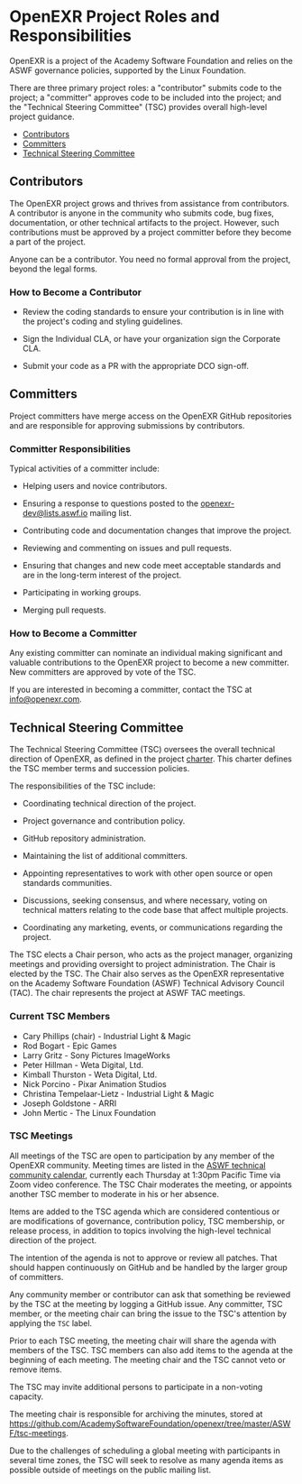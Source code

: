 <!-- SPDX-License-Identifier: BSD-3-Clause -->
<!-- Copyright (c) Contributors to the OpenEXR Project -->

# OpenEXR Project Roles and Responsibilities

OpenEXR is a project of the Academy Software Foundation and relies on
the ASWF governance policies, supported by the Linux Foundation.

There are three primary project roles: a "contributor" submits code to the
project; a "committer" approves code to be included into the project; and
the "Technical Steering Committee" (TSC) provides overall high-level
project guidance.

* [Contributors](#Contributors)
* [Committers](#Committers)
* [Technical Steering Committee](#Technical-Steering-Committee)

## Contributors

The OpenEXR project grows and thrives from assistance from
contributors.  A contributor is anyone in the community who submits
code, bug fixes, documentation, or other technical artifacts to the
project. However, such contributions must be approved by a project
committer before they become a part of the project.

Anyone can be a contributor. You need no formal approval from the
project, beyond the legal forms.

### How to Become a Contributor

* Review the coding standards to ensure your contribution is in line
  with the project's coding and styling guidelines.

* Sign the Individual CLA, or have your organization sign the Corporate CLA.

* Submit your code as a PR with the appropriate DCO sign-off.

## Committers

Project committers have merge access on the OpenEXR GitHub repositories
and are responsible for approving submissions by contributors.

### Committer Responsibilities

Typical activities of a committer include:

* Helping users and novice contributors.

* Ensuring a response to questions posted to the
  openexr-dev@lists.aswf.io mailing list.

* Contributing code and documentation changes that improve the
  project.

* Reviewing and commenting on issues and pull requests.

* Ensuring that changes and new code meet acceptable standards and are
  in the long-term interest of the project.

* Participating in working groups.

* Merging pull requests.

### How to Become a Committer

Any existing committer can nominate an individual making significant
and valuable contributions to the OpenEXR project to become a new
committer.  New committers are approved by vote of the TSC.

If you are interested in becoming a committer, contact the TSC at
info@openexr.com.

## Technical Steering Committee

The Technical Steering Committee (TSC) oversees the overall technical
direction of OpenEXR, as defined in the project
[charter](ASWF/charter/OpenEXR-Technical-Charter.md).  This
charter defines the TSC member terms and succession policies.

The responsibilities of the TSC include:

* Coordinating technical direction of the project.

* Project governance and contribution policy.

* GitHub repository administration.

* Maintaining the list of additional committers.

* Appointing representatives to work with other open source or open
  standards communities.

* Discussions, seeking consensus, and where necessary, voting on
  technical matters relating to the code base that affect multiple
  projects.

* Coordinating any marketing, events, or communications regarding the
  project.

The TSC elects a Chair person, who acts as the project manager,
organizing meetings and providing oversight to project
administration. The Chair is elected by the TSC.  The Chair also
serves as the OpenEXR representative on the Academy Software
Foundation (ASWF) Technical Advisory Council (TAC). The chair
represents the project at ASWF TAC meetings.

### Current TSC Members

* Cary Phillips (chair) - Industrial Light & Magic
* Rod Bogart - Epic Games
* Larry Gritz - Sony Pictures ImageWorks
* Peter Hillman - Weta Digital, Ltd.
* Kimball Thurston - Weta Digital, Ltd.
* Nick Porcino - Pixar Animation Studios
* Christina Tempelaar-Lietz - Industrial Light & Magic
* Joseph Goldstone - ARRI
* John Mertic - The Linux Foundation

### TSC Meetings

All meetings of the TSC are open to participation by any member of the
OpenEXR community. Meeting times are listed in the [ASWF technical
community calendar](https://lists.aswf.io/g/tac/calendar), currently
each Thursday at 1:30pm Pacific Time via Zoom video conference.  The
TSC Chair moderates the meeting, or appoints another TSC member to
moderate in his or her absence.

Items are added to the TSC agenda which are considered contentious or
are modifications of governance, contribution policy, TSC membership,
or release process, in addition to topics involving the high-level
technical direction of the project.

The intention of the agenda is not to approve or review all
patches. That should happen continuously on GitHub and be handled by
the larger group of committers.

Any community member or contributor can ask that something be reviewed
by the TSC at the meeting by logging a GitHub issue. Any committer,
TSC member, or the meeting chair can bring the issue to the TSC's
attention by applying the `TSC` label.

Prior to each TSC meeting, the meeting chair will share the agenda with members
of the TSC. TSC members can also add items to the agenda at the beginning of
each meeting. The meeting chair and the TSC cannot veto or remove items.

The TSC may invite additional persons to participate in a non-voting capacity.

The meeting chair is responsible for archiving the minutes, stored at 
https://github.com/AcademySoftwareFoundation/openexr/tree/master/ASWF/tsc-meetings.

Due to the challenges of scheduling a global meeting with participants
in several time zones, the TSC will seek to resolve as many agenda
items as possible outside of meetings on the public mailing list.


